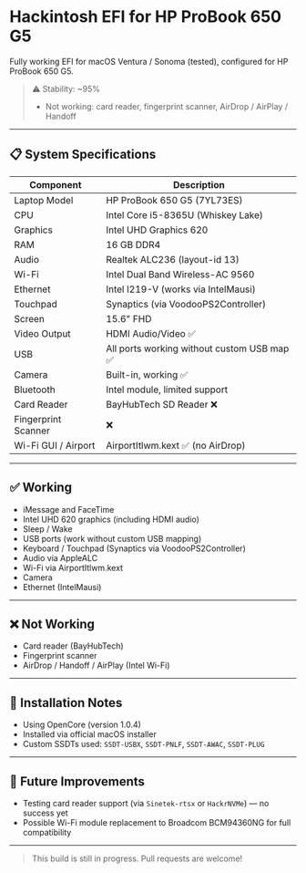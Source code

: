 # Hackintosh EFI for HP ProBook 650 G5

Fully working EFI for macOS Ventura / Sonoma (tested), configured for HP ProBook 650 G5.

> ⚠️ Stability: ~95%  
> - Not working: card reader, fingerprint scanner, AirDrop / AirPlay / Handoff

---

## 📋 System Specifications

| Component           | Description                                  |
|---------------------|----------------------------------------------|
| Laptop Model        | HP ProBook 650 G5 (7YL73ES)                  |
| CPU                 | Intel Core i5-8365U (Whiskey Lake)           |
| Graphics            | Intel UHD Graphics 620                        |
| RAM                 | 16 GB DDR4                                   |
| Audio               | Realtek ALC236 (layout-id 13)                 |
| Wi-Fi               | Intel Dual Band Wireless-AC 9560              |
| Ethernet            | Intel I219-V (works via IntelMausi)          |
| Touchpad            | Synaptics (via VoodooPS2Controller)           |
| Screen              | 15.6" FHD                                    |
| Video Output        | HDMI Audio/Video ✅                           |
| USB                 | All ports working without custom USB map ✅  |
| Camera              | Built-in, working ✅                          |
| Bluetooth           | Intel module, limited support                 |
| Card Reader         | BayHubTech SD Reader ❌                       |
| Fingerprint Scanner | ❌                                            |
| Wi-Fi GUI / Airport | AirportItlwm.kext ✅ (no AirDrop)             |

---

## ✅ Working

- iMessage and FaceTime  
- Intel UHD 620 graphics (including HDMI audio)  
- Sleep / Wake  
- USB ports (work without custom USB mapping)  
- Keyboard / Touchpad (Synaptics via VoodooPS2Controller)  
- Audio via AppleALC  
- Wi-Fi via AirportItlwm.kext  
- Camera  
- Ethernet (IntelMausi)  

---

## ❌ Not Working

- Card reader (BayHubTech)  
- Fingerprint scanner  
- AirDrop / Handoff / AirPlay (Intel Wi-Fi)  

---

## 🔧 Installation Notes

- Using OpenCore (version 1.0.4)  
- Installed via official macOS installer  
- Custom SSDTs used: `SSDT-USBX`, `SSDT-PNLF`, `SSDT-AWAC`, `SSDT-PLUG`  

---

## 🔄 Future Improvements

- Testing card reader support (via `Sinetek-rtsx` or `HackrNVMe`) — no success yet  
- Possible Wi-Fi module replacement to Broadcom BCM94360NG for full compatibility  

---

> This build is still in progress. Pull requests are welcome!
